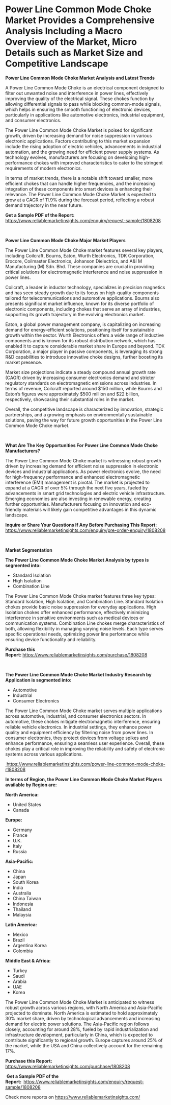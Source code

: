 <p><h1>Power Line Common Mode Choke Market Provides a Comprehensive Analysis Including a Macro Overview of the Market, Micro Details such as Market Size and Competitive Landscape</h1></p><p><strong>Power Line Common Mode Choke Market Analysis and Latest Trends</strong></p>
<p><p>A Power Line Common Mode Choke is an electrical component designed to filter out unwanted noise and interference in power lines, effectively improving the quality of the electrical signal. These chokes function by allowing differential signals to pass while blocking common-mode signals, which helps in ensuring the smooth functioning of electronic devices, particularly in applications like automotive electronics, industrial equipment, and consumer electronics.</p><p>The Power Line Common Mode Choke Market is poised for significant growth, driven by increasing demand for noise suppression in various electronic applications. Factors contributing to this market expansion include the rising adoption of electric vehicles, advancements in industrial automation, and the growing need for efficient power supply systems. As technology evolves, manufacturers are focusing on developing high-performance chokes with improved characteristics to cater to the stringent requirements of modern electronics.</p><p>In terms of market trends, there is a notable shift toward smaller, more efficient chokes that can handle higher frequencies, and the increasing integration of these components into smart devices is enhancing their relevance. The Power Line Common Mode Choke Market is expected to grow at a CAGR of 11.9% during the forecast period, reflecting a robust demand trajectory in the near future.</p></p>
<p><strong>Get a Sample PDF of the Report:&nbsp;</strong> <a href="https://www.reliablemarketinsights.com/enquiry/request-sample/1808208?utm_campaign=2953&utm_medium=2&utm_source=Github&utm_content=ia&utm_term=06042025&utm_id=power-line-common-mode-choke">https://www.reliablemarketinsights.com/enquiry/request-sample/1808208</a></p>
<p>&nbsp;</p>
<p><strong>Power Line Common Mode Choke Major Market Players</strong></p>
<p><p>The Power Line Common Mode Choke market features several key players, including Coilcraft, Bourns, Eaton, Wurth Electronics, TDK Corporation, Erocore, Coilmaster Electronics, Johanson Dielectrics, and A&I M Manufacturing (M) Sdn. Bhd. These companies are crucial in providing critical solutions for electromagnetic interference and noise suppression in power lines.</p><p>Coilcraft, a leader in inductor technology, specializes in precision magnetics and has seen steady growth due to its focus on high-quality components tailored for telecommunications and automotive applications. Bourns also presents significant market influence, known for its diverse portfolio of electronic components, including chokes that serve an array of industries, supporting its growth trajectory in the evolving electronics market.</p><p>Eaton, a global power management company, is capitalizing on increasing demand for energy-efficient solutions, positioning itself for sustainable growth within the sector. Wurth Electronics offers a wide range of inductive components and is known for its robust distribution network, which has enabled it to capture considerable market share in Europe and beyond. TDK Corporation, a major player in passive components, is leveraging its strong R&D capabilities to introduce innovative choke designs, further boosting its market presence.</p><p>Market size projections indicate a steady compound annual growth rate (CAGR) driven by increasing consumer electronics demand and stricter regulatory standards on electromagnetic emissions across industries. In terms of revenue, Coilcraft reported around $150 million, while Bourns and Eaton’s figures were approximately $500 million and $22 billion, respectively, showcasing their substantial roles in the market.</p><p>Overall, the competitive landscape is characterized by innovation, strategic partnerships, and a growing emphasis on environmentally sustainable solutions, paving the way for future growth opportunities in the Power Line Common Mode Choke market.</p></p>
<p>&nbsp;</p>
<p><strong>What Are The Key Opportunities For Power Line Common Mode Choke Manufacturers?</strong></p>
<p><p>The Power Line Common Mode Choke market is witnessing robust growth driven by increasing demand for efficient noise suppression in electronic devices and industrial applications. As power electronics evolve, the need for high-frequency performance and enhanced electromagnetic interference (EMI) management is pivotal. The market is projected to expand at a CAGR of over 5% through the next five years, fueled by advancements in smart grid technologies and electric vehicle infrastructure. Emerging economies are also investing in renewable energy, creating further opportunities. Manufacturers focusing on innovation and eco-friendly materials will likely gain competitive advantages in this dynamic landscape.</p></p>
<p><strong>Inquire or Share Your Questions If Any Before Purchasing This Report:</strong> <a href="https://www.reliablemarketinsights.com/enquiry/pre-order-enquiry/1808208?utm_campaign=2953&utm_medium=2&utm_source=Github&utm_content=ia&utm_term=06042025&utm_id=power-line-common-mode-choke">https://www.reliablemarketinsights.com/enquiry/pre-order-enquiry/1808208</a></p>
<p>&nbsp;</p>
<p><strong>Market Segmentation</strong></p>
<p><strong>The Power Line Common Mode Choke Market Analysis by types is segmented into:</strong></p>
<p><ul><li>Standard Isolation</li><li>High Isolation</li><li>Combination Line</li></ul></p>
<p><p>The Power Line Common Mode Choke market features three key types: Standard Isolation, High Isolation, and Combination Line. Standard Isolation chokes provide basic noise suppression for everyday applications. High Isolation chokes offer enhanced performance, effectively minimizing interference in sensitive environments such as medical devices or communication systems. Combination Line chokes merge characteristics of both, allowing flexibility in managing varying noise levels. Each type serves specific operational needs, optimizing power line performance while ensuring device functionality and reliability.</p></p>
<p><strong>Purchase this Report:&nbsp;</strong><a href="https://www.reliablemarketinsights.com/purchase/1808208?utm_campaign=2953&utm_medium=2&utm_source=Github&utm_content=ia&utm_term=06042025&utm_id=power-line-common-mode-choke">https://www.reliablemarketinsights.com/purchase/1808208</a></p>
<p>&nbsp;</p>
<p><strong>The Power Line Common Mode Choke Market Industry Research by Application is segmented into:</strong></p>
<p><ul><li>Automotive</li><li>Industrial</li><li>Consumer Electronics</li></ul></p>
<p><p>The Power Line Common Mode Choke market serves multiple applications across automotive, industrial, and consumer electronics sectors. In automotive, these chokes mitigate electromagnetic interference, ensuring reliable vehicle electronics. In industrial settings, they enhance power quality and equipment efficiency by filtering noise from power lines. In consumer electronics, they protect devices from voltage spikes and enhance performance, ensuring a seamless user experience. Overall, these chokes play a critical role in improving the reliability and safety of electronic systems across various applications.</p></p>
<p><a href="https://www.reliablemarketinsights.com/power-line-common-mode-choke-r1808208?utm_campaign=2953&utm_medium=2&utm_source=Github&utm_content=ia&utm_term=06042025&utm_id=power-line-common-mode-choke">&nbsp;https://www.reliablemarketinsights.com/power-line-common-mode-choke-r1808208</a></p>
<p><strong>In terms of Region, the Power Line Common Mode Choke Market Players available by Region are:</strong></p>
<p>
    <p> <strong> North America: </strong>
        <ul>
            <li>United States</li>
            <li>Canada</li>
        </ul>
        </p> 
    <p> <strong> Europe: </strong>
        <ul>
            <li>Germany</li>
            <li>France</li>
            <li>U.K.</li>
            <li>Italy</li>
            <li>Russia</li>
        </ul>
        </p> 
    <p> <strong> Asia-Pacific: </strong>
        <ul>
            <li>China</li>
            <li>Japan</li>
            <li>South Korea</li>
            <li>India</li>
            <li>Australia</li>
            <li>China Taiwan</li>
            <li>Indonesia</li>
            <li>Thailand</li>
            <li>Malaysia</li>
        </ul>
        </p> 
    <p> <strong> Latin America: </strong>
        <ul>
            <li>Mexico</li>
            <li>Brazil</li>
            <li>Argentina Korea</li>
            <li>Colombia</li>
        </ul>
        </p> 
    <p> <strong> Middle East & Africa: </strong>
        <ul>
            <li>Turkey</li>
            <li>Saudi</li>
            <li>Arabia</li>
            <li>UAE</li>
            <li>Korea</li>
        </ul>
    </p>
    </p>
<p><p>The Power Line Common Mode Choke Market is anticipated to witness robust growth across various regions, with North America and Asia-Pacific projected to dominate. North America is estimated to hold approximately 30% market share, driven by technological advancements and increasing demand for electric power solutions. The Asia-Pacific region follows closely, accounting for around 28%, fueled by rapid industrialization and infrastructure development, particularly in China, which is expected to contribute significantly to regional growth. Europe captures around 25% of the market, while the USA and China collectively account for the remaining 17%.</p></p>
<p><strong>Purchase this Report: </strong><a href="https://www.reliablemarketinsights.com/purchase/1808208?utm_campaign=2953&utm_medium=2&utm_source=Github&utm_content=ia&utm_term=06042025&utm_id=power-line-common-mode-choke">https://www.reliablemarketinsights.com/purchase/1808208</a></p>
<p>&nbsp;<strong>Get a Sample PDF of the Report:&nbsp;&nbsp;</strong><a href="https://www.reliablemarketinsights.com/enquiry/request-sample/1808208?utm_campaign=2953&utm_medium=2&utm_source=Github&utm_content=ia&utm_term=06042025&utm_id=power-line-common-mode-choke">https://www.reliablemarketinsights.com/enquiry/request-sample/1808208</a></p>
<p><strong></strong></p>
<p>Check more reports on <a href="https://www.reliablemarketinsights.com/?utm_campaign=2953&utm_medium=2&utm_source=Github&utm_content=ia&utm_term=06042025&utm_id=power-line-common-mode-choke">https://www.reliablemarketinsights.com/</a></p>